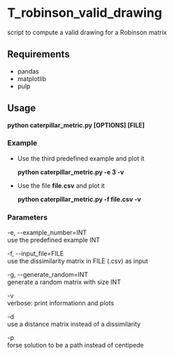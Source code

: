# T_robinson_valid_drawing

script to compute a valid drawing for a Robinson matrix

## Requirements
- pandas
- matplotlib
- pulp

## Usage

**python caterpillar_metric.py  [OPTIONS] [FILE]**

### Example
  - Use the third predefined example and plot it
    
      **python caterpillar_metric.py -e 3 -v**
  - Use the file **file.csv** and plot it
    
      **python caterpillar_metric.py -f file.csv -v**

### Parameters 
-e, --example_number=INT\
                   use the predefined example INT

-f, --input_file=FILE\
                   use the dissimilarity matrix in FILE (.csv) as input

-g, --generate_random=INT\
                   generate a random matrix with size INT

-v\
                   verbose: print informationn and plots

-d\
                   use a distance matrix instead of a dissimilarity

-p\
                   forse solution to be a path instead of centipede
